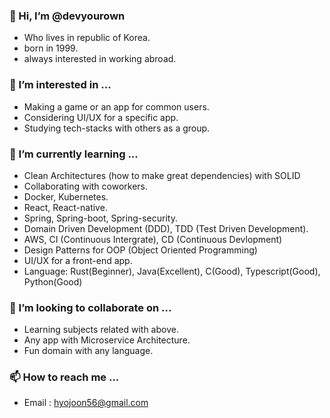 ### 👋 Hi, I’m @devyourown
- Who lives in republic of Korea. 
- born in 1999. 
- always interested in working abroad. 

### 👀 I’m interested in ...
- Making a game or an app for common users.
- Considering UI/UX for a specific app.
- Studying tech-stacks with others as a group.

### 🌱 I’m currently learning ...
- Clean Architectures (how to make great dependencies) with SOLID
- Collaborating with coworkers.
- Docker, Kubernetes.
- React, React-native.
- Spring, Spring-boot, Spring-security.
- Domain Driven Development (DDD), TDD (Test Driven Development).
- AWS, CI (Continuous Intergrate), CD (Continuous Devlopment)
- Design Patterns for OOP (Object Oriented Programming)
- UI/UX for a front-end app.
- Language: Rust(Beginner), Java(Excellent), C(Good), Typescript(Good), Python(Good)

### 💞️ I’m looking to collaborate on ...
- Learning subjects related with above.
- Any app with Microservice Architecture. 
- Fun domain with any language.

### 📫 How to reach me ...
- Email : hyojoon56@gmail.com

<!---
devyourown/devyourown is a ✨ special ✨ repository because its `README.md` (this file) appears on your GitHub profile.
You can click the Preview link to take a look at your changes.
--->
